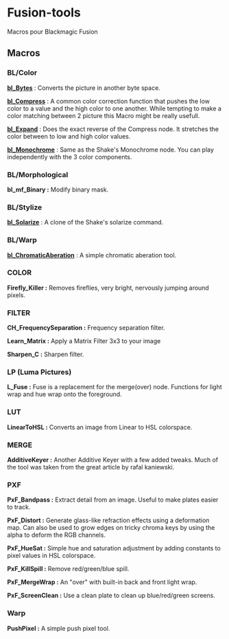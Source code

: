 # Fusion-tools
 Macros pour Blackmagic Fusion


 ## Macros

### BL/Color
**[bl_Bytes](/Macros/BL/Color/bl_Bytes)** : Converts the picture in another byte space. 

**[bl_Compress](/Macros/BL/Color/bl_Compress)** : A common color correction function that pushes the low color to a value and the high color to one another. While tempting to make a color matching between 2 picture this Macro might be really usefull.

**[bl_Expand](/Macros/BL/Color/bl_Expand)** : Does the exact reverse of the Compress node. It stretches the color between to low and high color values.

**[bl_Monochrome](/Macros/BL/Color/bl_Monochrome)** : Same as the Shake's Monochrome node. You can play independently with the 3 color components.

### BL/Morphological
**bl_mf_Binary :** Modify binary mask.

### BL/Stylize
**[bl_Solarize](/Macros/BL/Stylize/bl_Solarize)** : A clone of the Shake's solarize command.

### BL/Warp
**[bl_ChromaticAberation](/Macros/BL/Warp/bl_ChromaticAberation)** : A simple chromatic aberation tool.

### COLOR
**Firefly_Killer :**
Removes fireflies, very bright, nervously jumping around pixels.

### FILTER
**CH_FrequencySeparation :**
Frequency separation filter.

**Learn_Matrix :**
Apply a Matrix Filter 3x3 to your image

**Sharpen_C :**
Sharpen filter.

### LP (Luma Pictures)
**L_Fuse :**
Fuse is a replacement for the merge(over) node. Functions for light wrap and hue wrap onto the foreground.

### LUT
**LinearToHSL :**
Converts an image from Linear to HSL colorspace.

### MERGE
**AdditiveKeyer :**
Another Additive Keyer with a few added tweaks. Much of the tool was taken from the great article by rafal kaniewski.

### PXF
**PxF_Bandpass :**
Extract detail from an image. Useful to make plates easier to track.

**PxF_Distort :**
Generate glass-like refraction effects using a deformation map. Can also be used to grow edges on tricky chroma keys by using the alpha to deform the RGB channels. 

**PxF_HueSat :**
Simple hue and saturation adjustment by adding constants to pixel values in HSL colorspace.

**PxF_KillSpill :**
Remove red/green/blue spill.

**PxF_MergeWrap :**
An "over" with built-in back and front light wrap.

**PxF_ScreenClean :**
Use a clean plate to clean up blue/red/green screens.

### Warp
**PushPixel :**
A simple push pixel tool.